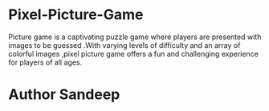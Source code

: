 # Pixel-Picture-Game
Picture game is a captivating puzzle game where players are presented with images to be guessed  .With varying levels of difficulty and an array of colorful images ,pixel picture game offers  a fun and challenging experience for players of all ages.

# Author Sandeep
